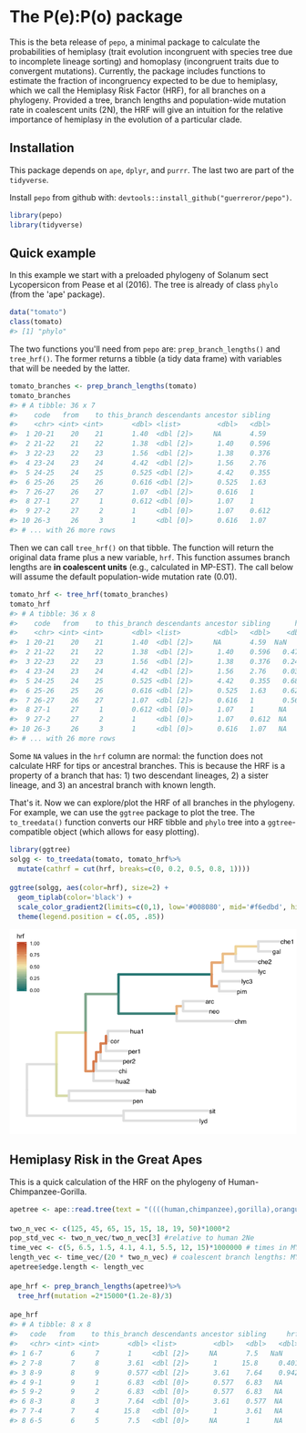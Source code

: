 
<!-- README.md is generated from README.Rmd. Please edit that file -->
The P(e):P(o) package
=====================

This is the beta release of `pepo`, a minimal package to calculate the probabilities of hemiplasy (trait evolution incongruent with species tree due to incomplete lineage sorting) and homoplasy (incongruent traits due to convergent mutations). Currently, the package includes functions to estimate the fraction of incongruency expected to be due to hemiplasy, which we call the Hemiplasy Risk Factor (HRF), for all branches on a phylogeny. Provided a tree, branch lengths and population-wide mutation rate in coalescent units (2N), the HRF will give an intuition for the relative importance of hemiplasy in the evolution of a particular clade.

Installation
------------

This package depends on `ape`, `dplyr`, and `purrr`. The last two are part of the `tidyverse`.

Install `pepo` from github with: `devtools::install_github("guerreror/pepo")`.

``` r
library(pepo)
library(tidyverse)
```

Quick example
-------------

In this example we start with a preloaded phylogeny of Solanum sect Lycopersicon from Pease et al (2016). The tree is already of class `phylo` (from the 'ape' package).

``` r
data("tomato")
class(tomato)
#> [1] "phylo"
```

The two functions you'll need from `pepo` are: `prep_branch_lengths()` and `tree_hrf()`. The former returns a tibble (a tidy data frame) with variables that will be needed by the latter.

``` r
tomato_branches <- prep_branch_lengths(tomato) 
tomato_branches
#> # A tibble: 36 x 7
#>    code   from    to this_branch descendants ancestor sibling
#>    <chr> <int> <int>       <dbl> <list>         <dbl>   <dbl>
#>  1 20-21    20    21       1.40  <dbl [2]>     NA       4.59 
#>  2 21-22    21    22       1.38  <dbl [2]>      1.40    0.596
#>  3 22-23    22    23       1.56  <dbl [2]>      1.38    0.376
#>  4 23-24    23    24       4.42  <dbl [2]>      1.56    2.76 
#>  5 24-25    24    25       0.525 <dbl [2]>      4.42    0.355
#>  6 25-26    25    26       0.616 <dbl [2]>      0.525   1.63 
#>  7 26-27    26    27       1.07  <dbl [2]>      0.616   1    
#>  8 27-1     27     1       0.612 <dbl [0]>      1.07    1    
#>  9 27-2     27     2       1     <dbl [0]>      1.07    0.612
#> 10 26-3     26     3       1     <dbl [0]>      0.616   1.07 
#> # ... with 26 more rows
```

Then we can call `tree_hrf()` on that tibble. The function will return the original data frame plus a new variable, `hrf`. This function assumes branch lengths are **in coalescent units** (e.g., calculated in MP-EST). The call below will assume the default population-wide mutation rate (0.01).

``` r
tomato_hrf <- tree_hrf(tomato_branches)
tomato_hrf
#> # A tibble: 36 x 8
#>    code   from    to this_branch descendants ancestor sibling      hrf
#>    <chr> <int> <int>       <dbl> <list>         <dbl>   <dbl>    <dbl>
#>  1 20-21    20    21       1.40  <dbl [2]>     NA       4.59  NaN     
#>  2 21-22    21    22       1.38  <dbl [2]>      1.40    0.596   0.473 
#>  3 22-23    22    23       1.56  <dbl [2]>      1.38    0.376   0.241 
#>  4 23-24    23    24       4.42  <dbl [2]>      1.56    2.76    0.0341
#>  5 24-25    24    25       0.525 <dbl [2]>      4.42    0.355   0.685 
#>  6 25-26    25    26       0.616 <dbl [2]>      0.525   1.63    0.624 
#>  7 26-27    26    27       1.07  <dbl [2]>      0.616   1       0.561 
#>  8 27-1     27     1       0.612 <dbl [0]>      1.07    1      NA     
#>  9 27-2     27     2       1     <dbl [0]>      1.07    0.612  NA     
#> 10 26-3     26     3       1     <dbl [0]>      0.616   1.07   NA     
#> # ... with 26 more rows
```

Some `NA` values in the `hrf` column are normal: the function does not calculate HRF for tips or ancestral branches. This is because the HRF is a property of a branch that has: 1) two descendant lineages, 2) a sister lineage, and 3) an ancestral branch with known length.

That's it. Now we can explore/plot the HRF of all branches in the phylogeny. For example, we can use the `ggtree` package to plot the tree. The `to_treedata()` function converts our HRF tibble and `phylo` tree into a `ggtree`-compatible object (which allows for easy plotting).

``` r
library(ggtree)
solgg <- to_treedata(tomato, tomato_hrf%>%
  mutate(cathrf = cut(hrf, breaks=c(0, 0.2, 0.5, 0.8, 1))))

ggtree(solgg, aes(color=hrf), size=2) + 
  geom_tiplab(color='black') +
  scale_color_gradient2(limits=c(0,1), low='#008080', mid='#f6edbd', high='#ca562c', midpoint=0.5, na.value = 'grey90')+
  theme(legend.position = c(.05, .85))
```

![](README-tomatotree-1.png)

Hemiplasy Risk in the Great Apes
--------------------------------

This is a quick calculation of the HRF on the phylogeny of Human-Chimpanzee-Gorilla.

``` r
apetree <- ape::read.tree(text = "((((human,chimpanzee),gorilla),orangutan),out);")

two_n_vec <- c(125, 45, 65, 15, 15, 18, 19, 50)*1000*2
pop_std_vec <- two_n_vec/two_n_vec[3] #relative to human 2Ne
time_vec <- c(5, 6.5, 1.5, 4.1, 4.1, 5.5, 12, 15)*1000000 # times in MY
length_vec <- time_vec/(20 * two_n_vec) # coalescent branch lengths: MY/(gen * 2Ne)
apetree$edge.length <- length_vec

ape_hrf <- prep_branch_lengths(apetree)%>%
  tree_hrf(mutation =2*15000*(1.2e-8)/3)

ape_hrf
#> # A tibble: 8 x 8
#>   code   from    to this_branch descendants ancestor sibling     hrf
#>   <chr> <int> <int>       <dbl> <list>         <dbl>   <dbl>   <dbl>
#> 1 6-7       6     7       1     <dbl [2]>     NA       7.5   NaN    
#> 2 7-8       7     8       3.61  <dbl [2]>      1      15.8     0.401
#> 3 8-9       8     9       0.577 <dbl [2]>      3.61    7.64    0.942
#> 4 9-1       9     1       6.83  <dbl [0]>      0.577   6.83   NA    
#> 5 9-2       9     2       6.83  <dbl [0]>      0.577   6.83   NA    
#> 6 8-3       8     3       7.64  <dbl [0]>      3.61    0.577  NA    
#> 7 7-4       7     4      15.8   <dbl [0]>      1       3.61   NA    
#> 8 6-5       6     5       7.5   <dbl [0]>     NA       1      NA
```
